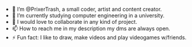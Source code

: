 - 👋 I’m @PrixerTrash, a small coder, artist and content creator.
- 🌱 I’m currently studying computer engineering in a university.
- 💞️ I would love to collaborate in any kind of project.
- 📫 How to reach me in my description my dms are always open.
- ⚡ Fun fact: I like to draw, make videos and play videogames w/friends.
